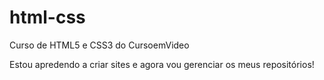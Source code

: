 # html-css
 Curso de HTML5 e CSS3 do CursoemVideo

Estou apredendo a criar sites e agora vou gerenciar os meus repositórios!